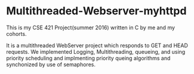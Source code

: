 # Multithreaded-Webserver-myhttpd

This is my CSE 421 Project(summer 2016)  written in C by me and my cohorts.

It is a multithreaded WebServer project which responds to GET and HEAD requests. We implemented Logging, Multithreading, queueing, and using
priority scheduling and implmenting priority queing algorithms and synchonized by use of semaphores.
 

